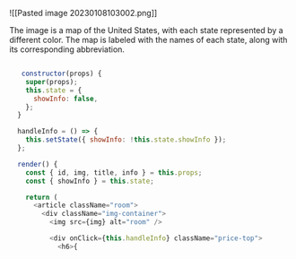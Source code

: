 ![[Pasted image 20230108103002.png]]

 The image is a map of the United States, with each state represented by a different color. The map is labeled with the names of each state, along with its corresponding abbreviation.

```javascript

   constructor(props) {
    super(props);
    this.state = {
      showInfo: false,
    };
  }

  handleInfo = () => {
    this.setState({ showInfo: !this.state.showInfo });
  };

  render() {
    const { id, img, title, info } = this.props;
    const { showInfo } = this.state;

    return (
      <article className="room">
        <div className="img-container">
          <img src={img} alt="room" />

          <div onClick={this.handleInfo} className="price-top">
            <h6>{
```
